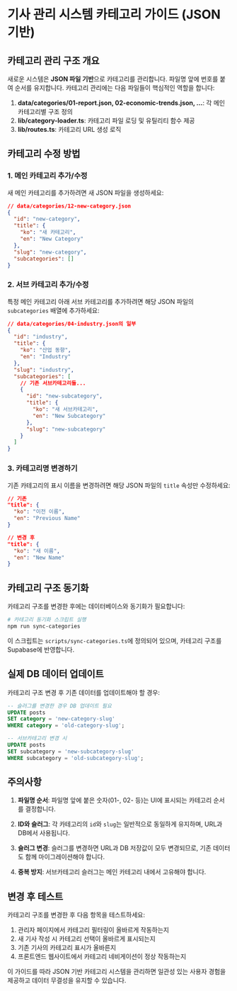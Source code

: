# 기사 관리 시스템 카테고리 가이드 (JSON 기반)

## 카테고리 관리 구조 개요

새로운 시스템은 **JSON 파일 기반**으로 카테고리를 관리합니다. 파일명 앞에 번호를 붙여 순서를 유지합니다. 카테고리 관리에는 다음 파일들이 핵심적인 역할을 합니다:

1. **data/categories/01-report.json, 02-economic-trends.json, ...**: 각 메인 카테고리별 구조 정의
2. **lib/category-loader.ts**: 카테고리 파일 로딩 및 유틸리티 함수 제공
3. **lib/routes.ts**: 카테고리 URL 생성 로직

## 카테고리 수정 방법

### 1. 메인 카테고리 추가/수정

새 메인 카테고리를 추가하려면 새 JSON 파일을 생성하세요:

```json
// data/categories/12-new-category.json
{
  "id": "new-category",
  "title": {
    "ko": "새 카테고리",
    "en": "New Category"
  },
  "slug": "new-category",
  "subcategories": []
}
```

### 2. 서브 카테고리 추가/수정

특정 메인 카테고리 아래 서브 카테고리를 추가하려면 해당 JSON 파일의 `subcategories` 배열에 추가하세요:

```json
// data/categories/04-industry.json의 일부
{
  "id": "industry",
  "title": {
    "ko": "산업 동향",
    "en": "Industry"
  },
  "slug": "industry",
  "subcategories": [
    // 기존 서브카테고리들...
    {
      "id": "new-subcategory",
      "title": {
        "ko": "새 서브카테고리",
        "en": "New Subcategory"
      },
      "slug": "new-subcategory"
    }
  ]
}
```

### 3. 카테고리명 변경하기

기존 카테고리의 표시 이름을 변경하려면 해당 JSON 파일의 `title` 속성만 수정하세요:

```json
// 기존
"title": {
  "ko": "이전 이름",
  "en": "Previous Name"
}

// 변경 후
"title": {
  "ko": "새 이름",
  "en": "New Name"
}
```

## 카테고리 구조 동기화

카테고리 구조를 변경한 후에는 데이터베이스와 동기화가 필요합니다:

```bash
# 카테고리 동기화 스크립트 실행
npm run sync-categories
```

이 스크립트는 `scripts/sync-categories.ts`에 정의되어 있으며, 카테고리 구조를 Supabase에 반영합니다.

## 실제 DB 데이터 업데이트

카테고리 구조 변경 후 기존 데이터를 업데이트해야 할 경우:

```sql
-- 슬러그를 변경한 경우 DB 업데이트 필요
UPDATE posts 
SET category = 'new-category-slug' 
WHERE category = 'old-category-slug';

-- 서브카테고리 변경 시
UPDATE posts 
SET subcategory = 'new-subcategory-slug' 
WHERE subcategory = 'old-subcategory-slug';
```

## 주의사항

1. **파일명 순서**: 파일명 앞에 붙은 숫자(01-, 02- 등)는 UI에 표시되는 카테고리 순서를 결정합니다.

2. **ID와 슬러그**: 각 카테고리의 `id`와 `slug`는 일반적으로 동일하게 유지하며, URL과 DB에서 사용됩니다.

3. **슬러그 변경**: 슬러그를 변경하면 URL과 DB 저장값이 모두 변경되므로, 기존 데이터도 함께 마이그레이션해야 합니다.

4. **중복 방지**: 서브카테고리 슬러그는 메인 카테고리 내에서 고유해야 합니다.

## 변경 후 테스트

카테고리 구조를 변경한 후 다음 항목을 테스트하세요:

1. 관리자 페이지에서 카테고리 필터링이 올바르게 작동하는지
2. 새 기사 작성 시 카테고리 선택이 올바르게 표시되는지
3. 기존 기사의 카테고리 표시가 올바른지
4. 프론트엔드 웹사이트에서 카테고리 네비게이션이 정상 작동하는지

이 가이드를 따라 JSON 기반 카테고리 시스템을 관리하면 일관성 있는 사용자 경험을 제공하고 데이터 무결성을 유지할 수 있습니다. 
